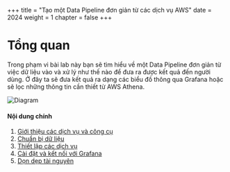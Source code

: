 +++
title = "Tạo một Data Pipeline đơn giản từ các dịch vụ AWS"
date = 2024
weight = 1
chapter = false
+++

# Tổng quan

Trong phạm vi bài lab này bạn sẽ tìm hiểu về một Data Pipeline đơn giản từ việc dữ liệu vào và xử lý như thế nào để đưa ra được kết quả đến người dùng. Ở đây ta sẽ đưa kết quả ra dạng các biểu đồ thông qua Grafana hoặc sẽ lọc những thông tin cần thiết từ AWS Athena.
    
![Diagram](images/0/1.png?width=60pc)

#### Nội dung chính

1. [Giới thiệu các dịch vụ và công cụ](1-introduce-service/)
2. [Chuẩn bị dữ liệu](2-eda-data/)
3. [Thiết lập các dịch vụ](3-preparation-step/)
4. [Cài đặt và kết nối với Grafana](4-set-up-grafana/)
5. [Dọn dẹp tài nguyên](5-clean-up/)